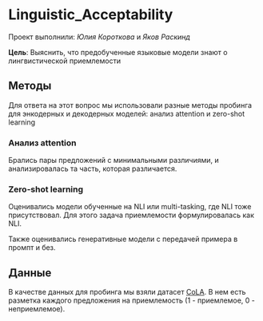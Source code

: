 # Linguistic_Acceptability

Проект выполнили: *Юлия Короткова* и *Яков Раскинд*

**Цель**: Выяснить, что предобученные языковые модели знают о лингвистической приемлемости

## Методы

Для ответа на этот вопрос мы использовали разные методы пробинга для энкодерных и декодерных моделей: анализ attention и zero-shot learning

### Анализ attention

Брались пары предложений с минимальными различиями, и анализировалась та часть, которая различается.

### Zero-shot learning

Оценивались модели обученные на NLI или multi-tasking, где NLI тоже присутствовал. Для этого задача приемлемости формулировалась как NLI.

Также оценивались генеративные модели с передачей примера в промпт и без.

## Данные

В качестве данных для пробинга мы взяли датасет [CoLA](https://nyu-mll.github.io/CoLA/). В нем есть разметка каждого предложения на приемлемость (1 - приемлемое, 0 - неприемлемое).
